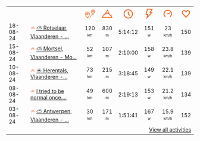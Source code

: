 <table>
    <tr>
        <th></th>
        <th></th>
        <th align="center"><img src="https://raw.githubusercontent.com/robiningelbrecht/strava-activities/master/public/distance.svg" width="30" alt="distance" title="distance"/></th>
        <th align="center"><img src="https://raw.githubusercontent.com/robiningelbrecht/strava-activities/master/public/elevation.svg" width="30" alt="elevation" title="elevation"/></th>
        <th align="center"><img src="https://raw.githubusercontent.com/robiningelbrecht/strava-activities/master/public/time.svg" width="30" alt="time" title="time"/></th>
        <th align="center"><img src="https://raw.githubusercontent.com/robiningelbrecht/strava-activities/master/public/average-watt.svg" width="30" alt="average watts" title="average watts"/></th>
        <th align="center"><img src="https://raw.githubusercontent.com/robiningelbrecht/strava-activities/master/public/average-speed.svg" width="30" alt="average speed" title="average speed"/></th>
        <th align="center"><img src="https://raw.githubusercontent.com/robiningelbrecht/strava-activities/master/public/heart-rate.svg" width="30" alt="average heart rate" title="average heart rate"/></th>
    </tr>
            <tr>
            <td>18-08-24</td>
            <td>
                <img src="https://raw.githubusercontent.com/robiningelbrecht/strava-activities/master/public/activity-ride.svg" width="12" alt="⛅ Rotselaar, Vlaanderen - Morning Gravel Ride" title="⛅ Rotselaar, Vlaanderen - Morning Gravel Ride"/>
<a href="https://www.strava.com/activities/12179060654" title="Kcal: 3274 | Gear: None ">⛅ Rotselaar, Vlaanderen - ...</a>
            </td>
            <td align="center">120 <sup><sub>km</sub></sup></td>
            <td align="center">830 <sup><sub>m</sub></sup></td>
            <td align="center">5:14:12</td>
            <td align="center">151 <sup><sub>w</sub></sup></td>
            <td align="center">23 <sup><sub>km/h</sub></sup></td>
            <td align="center">150</td>
        </tr>
            <tr>
            <td>15-08-24</td>
            <td>
                <img src="https://raw.githubusercontent.com/robiningelbrecht/strava-activities/master/public/activity-ride.svg" width="12" alt="⛅ Mortsel, Vlaanderen - Morning Gravel Ride" title="⛅ Mortsel, Vlaanderen - Morning Gravel Ride"/>
<a href="https://www.strava.com/activities/12152522113" title="Kcal: 1410 | Gear: None ">⛅ Mortsel, Vlaanderen - Mo...</a>
            </td>
            <td align="center">52 <sup><sub>km</sub></sup></td>
            <td align="center">107 <sup><sub>m</sub></sup></td>
            <td align="center">2:10:00</td>
            <td align="center">158 <sup><sub>w</sub></sup></td>
            <td align="center">23.8 <sup><sub>km/h</sub></sup></td>
            <td align="center">139</td>
        </tr>
            <tr>
            <td>10-08-24</td>
            <td>
                <img src="https://raw.githubusercontent.com/robiningelbrecht/strava-activities/master/public/activity-ride.svg" width="12" alt="☀️ Herentals, Vlaanderen - Morning Gravel Ride" title="☀️ Herentals, Vlaanderen - Morning Gravel Ride"/>
<a href="https://www.strava.com/activities/12111533893" title="Kcal: 2046 | Gear: None ">☀️ Herentals, Vlaanderen -...</a>
            </td>
            <td align="center">73 <sup><sub>km</sub></sup></td>
            <td align="center">215 <sup><sub>m</sub></sup></td>
            <td align="center">3:18:45</td>
            <td align="center">149 <sup><sub>w</sub></sup></td>
            <td align="center">22.1 <sup><sub>km/h</sub></sup></td>
            <td align="center">139</td>
        </tr>
            <tr>
            <td>08-08-24</td>
            <td>
                <img src="https://raw.githubusercontent.com/robiningelbrecht/strava-activities/master/public/activity-ride.svg" width="12" alt="I tried to be normal once. Worst two minutes of my life." title="I tried to be normal once. Worst two minutes of my life."/>
<a href="https://www.strava.com/activities/12096336858" title="Kcal: 1470 | Gear: None ">I tried to be normal once....</a>
            </td>
            <td align="center">49 <sup><sub>km</sub></sup></td>
            <td align="center">600 <sup><sub>m</sub></sup></td>
            <td align="center">2:19:13</td>
            <td align="center">153 <sup><sub>w</sub></sup></td>
            <td align="center">21.2 <sup><sub>km/h</sub></sup></td>
            <td align="center">134</td>
        </tr>
            <tr>
            <td>03-08-24</td>
            <td>
                <img src="https://raw.githubusercontent.com/robiningelbrecht/strava-activities/master/public/activity-ride.svg" width="12" alt="⛅ Antwerpen, Vlaanderen - Morning Mountain Bike Ride" title="⛅ Antwerpen, Vlaanderen - Morning Mountain Bike Ride"/>
<a href="https://www.strava.com/activities/12051201276" title="Kcal: 1373 | Gear: None ">⛅ Antwerpen, Vlaanderen - ...</a>
            </td>
            <td align="center">30 <sup><sub>km</sub></sup></td>
            <td align="center">171 <sup><sub>m</sub></sup></td>
            <td align="center">1:51:41</td>
            <td align="center">167 <sup><sub>w</sub></sup></td>
            <td align="center">15.9 <sup><sub>km/h</sub></sup></td>
            <td align="center">152</td>
        </tr>
                <tr>
            <td colspan="8" align="right"><a href="https://github.com/robiningelbrecht/strava-activities#activities">View all activities</a></td>
        </tr>
    </table>
